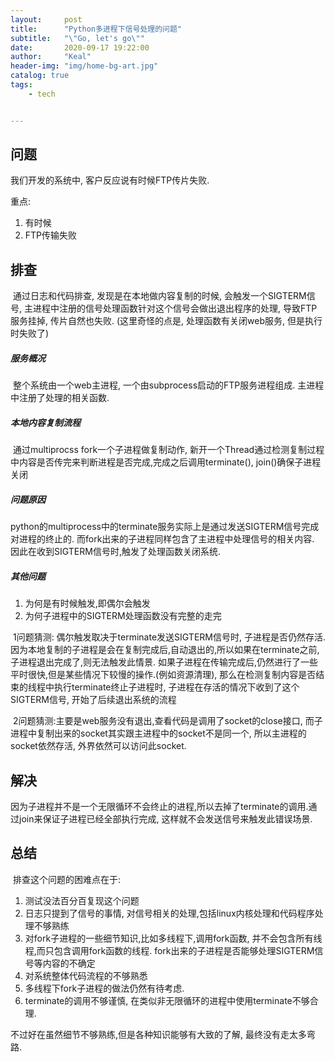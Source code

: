 ```yaml
---
layout:     post
title:      "Python多进程下信号处理的问题"
subtitle:   "\"Go, let's go\""
date:       2020-09-17 19:22:00
author:     "Keal"
header-img: "img/home-bg-art.jpg"
catalog: true
tags:
    - tech


---
```


## 问题

我们开发的系统中, 客户反应说有时候FTP传片失败. 

重点:

1. 有时候
2. FTP传输失败

## 排查

​		通过日志和代码排查, 发现是在本地做内容复制的时候, 会触发一个SIGTERM信号, 主进程中注册的信号处理函数针对这个信号会做出退出程序的处理, 导致FTP服务挂掉, 传片自然也失败. (这里奇怪的点是, 处理函数有关闭web服务, 但是执行时失败了)

##### 服务概况

​	整个系统由一个web主进程, 一个由subprocess启动的FTP服务进程组成. 主进程中注册了处理的相关函数.

##### 本地内容复制流程

​	通过multiprocss fork一个子进程做复制动作, 新开一个Thread通过检测复制过程中内容是否传完来判断进程是否完成,完成之后调用terminate(), join()确保子进程关闭

##### 问题原因

​	python的multiprocess中的terminate服务实际上是通过发送SIGTERM信号完成对进程的终止的. 而fork出来的子进程同样包含了主进程中处理信号的相关内容. 因此在收到SIGTERM信号时,触发了处理函数关闭系统.

##### 其他问题

1. 为何是有时候触发,即偶尔会触发
2. 为何子进程中的SIGTERM处理函数没有完整的走完

​          1问题猜测: 偶尔触发取决于terminate发送SIGTERM信号时, 子进程是否仍然存活. 因为本地复制的子进程是会在复制完成后,自动退出的,所以如果在terminate之前,子进程退出完成了,则无法触发此情景. 如果子进程在传输完成后,仍然进行了一些平时很快,但是某些情况下较慢的操作.(例如资源清理), 那么在检测复制内容是否结束的线程中执行terminate终止子进程时, 子进程在存活的情况下收到了这个SIGTERM信号, 开始了后续退出系统的流程

​		2问题猜测:主要是web服务没有退出,查看代码是调用了socket的close接口, 而子进程中复制出来的socket其实跟主进程中的socket不是同一个, 所以主进程的socket依然存活, 外界依然可以访问此socket.

## 解决

​		因为子进程并不是一个无限循环不会终止的进程,所以去掉了terminate的调用.通过join来保证子进程已经全部执行完成, 这样就不会发送信号来触发此错误场景.

## 总结

​		排查这个问题的困难点在于:

1. 测试没法百分百复现这个问题
2. 日志只提到了信号的事情, 对信号相关的处理,包括linux内核处理和代码程序处理不够熟练
3. 对fork子进程的一些细节知识,比如多线程下,调用fork函数, 并不会包含所有线程,而只包含调用fork函数的线程. fork出来的子进程是否能够处理SIGTERM信号等内容的不确定
4. 对系统整体代码流程的不够熟悉
5. 多线程下fork子进程的做法仍然有待考虑.
6. terminate的调用不够谨慎, 在类似非无限循环的进程中使用terminate不够合理.

不过好在虽然细节不够熟练,但是各种知识能够有大致的了解, 最终没有走太多弯路.

##### 

## 


